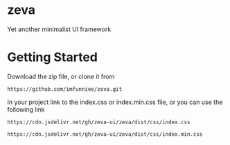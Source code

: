 # zeva
Yet another minimalist UI framework

# Getting Started

Download the zip file, or clone it from 
```
https://github.com/imfunniee/zeva.git
```  

In your project link to the index.css or index.min.css file, or you can use the following link 
```
https://cdn.jsdelivr.net/gh/zeva-ui/zeva/dist/css/index.css
```
```
https://cdn.jsdelivr.net/gh/zeva-ui/zeva/dist/css/index.min.css
```


